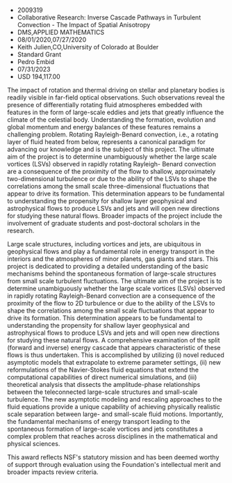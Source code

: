 
* 2009319
* Collaborative Research: Inverse Cascade Pathways in Turbulent Convection - The Impact of Spatial Anisotropy
* DMS,APPLIED MATHEMATICS
* 08/01/2020,07/27/2020
* Keith Julien,CO,University of Colorado at Boulder
* Standard Grant
* Pedro Embid
* 07/31/2023
* USD 194,117.00

The impact of rotation and thermal driving on stellar and planetary bodies is
readily visible in far-field optical observations. Such observations reveal the
presence of differentially rotating fluid atmospheres embedded with features in
the form of large-scale eddies and jets that greatly influence the climate of
the celestial body. Understanding the formation, evolution and global momentum
and energy balances of these features remains a challenging problem. Rotating
Rayleigh-Benard convection, i.e., a rotating layer of fluid heated from below,
represents a canonical paradigm for advancing our knowledge and is the subject
of this project. The ultimate aim of the project is to determine unambiguously
whether the large scale vortices (LSVs) observed in rapidly rotating Rayleigh-
Benard convection are a consequence of the proximity of the flow to shallow,
approximately two-dimensional turbulence or due to the ability of the LSVs to
shape the correlations among the small scale three-dimensional fluctuations that
appear to drive its formation. This determination appears to be fundamental to
understanding the propensity for shallow layer geophysical and astrophysical
flows to produce LSVs and jets and will open new directions for studying these
natural flows. Broader impacts of the project include the involvement of
graduate students and post-doctoral scholars in the research.

Large scale structures, including vortices and jets, are ubiquitous in
geophysical flows and play a fundamental role in energy transport in the
interiors and the atmospheres of minor planets, gas giants and stars. This
project is dedicated to providing a detailed understanding of the basic
mechanisms behind the spontaneous formation of large-scale structures from small
scale turbulent fluctuations. The ultimate aim of the project is to determine
unambiguously whether the large scale vortices (LSVs) observed in rapidly
rotating Rayleigh-Benard convection are a consequence of the proximity of the
flow to 2D turbulence or due to the ability of the LSVs to shape the
correlations among the small scale fluctuations that appear to drive its
formation. This determination appears to be fundamental to understanding the
propensity for shallow layer geophysical and astrophysical flows to produce LSVs
and jets and will open new directions for studying these natural flows. A
comprehensive examination of the split (forward and inverse) energy cascade that
appears characteristic of these flows is thus undertaken. This is accomplished
by utilizing (i) novel reduced asymptotic models that extrapolate to extreme
parameter settings, (ii) new reformulations of the Navier-Stokes fluid equations
that extend the computational capabilities of direct numerical simulations, and
(iii) theoretical analysis that dissects the amplitude-phase relationships
between the teleconnected large-scale structures and small-scale turbulence. The
new asymptotic modeling and rescaling approaches to the fluid equations provide
a unique capability of achieving physically realistic scale separation between
large- and small-scale fluid motions. Importantly, the fundamental mechanisms of
energy transport leading to the spontaneous formation of large-scale vortices
and jets constitutes a complex problem that reaches across disciplines in the
mathematical and physical sciences.

This award reflects NSF's statutory mission and has been deemed worthy of
support through evaluation using the Foundation's intellectual merit and broader
impacts review criteria.
